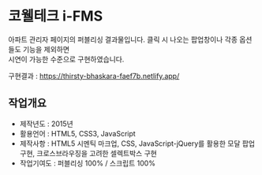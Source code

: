 # 코웰테크 i-FMS
아파트 관리자 페이지의 퍼블리싱 결과물입니다.
클릭 시 나오는 팝업창이나 각종 옵션들도 기능을 제외하면<br/>
시연이 가능한 수준으로 구현하였습니다.

구현결과 : https://thirsty-bhaskara-faef7b.netlify.app/

## 작업개요
- 제작년도 : 2015년
- 활용언어 : HTML5, CSS3, JavaScript
- 제작사항 : HTML5 시멘틱 마크업, CSS, JavaScript-jQuery를 활용한 모달 팝업 구현, 크로스브라우징을 고려한 셀렉트박스 구현
- 작업기여도 : 퍼블리싱 100% / 스크립트 100%
